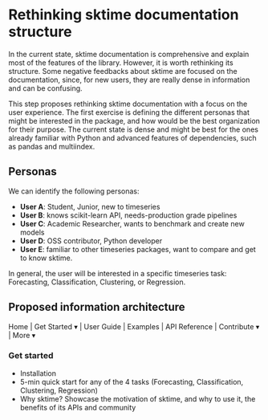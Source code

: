 # Rethinking sktime documentation structure

In the current state, sktime documentation is comprehensive and explain most of the features of the library. However, it is worth rethinking its structure. Some negative feedbacks about sktime are focused on the documentation, since, for new users, they are really dense in information and can be confusing.

This step proposes rethinking sktime documentation with a focus on the user experience. The first exercise is defining the different personas that might be interested in the package, and how would be the best organization for their purpose. The current state is dense and might be best for the ones already familiar with Python and advanced features of dependencies, such as pandas and multiindex.


## Personas

We can identify the following personas:

* **User A**: Student, Junior, new to timeseries
* **User B**: knows scikit-learn API, needs-production grade pipelines
* **User C**: Academic Researcher, wants to benchmark and create new models
* **User D**: OSS contributor, Python developer
* **User E**: familiar to other timeseries packages, want to compare and get to know sktime.

In general, the user will be interested in a specific timeseries task: Forecasting, Classification, Clustering, or Regression.

## Proposed information architecture

Home | Get Started ▾ | User Guide | Examples | API Reference | Contribute ▾ | More ▾


### Get started

* Installation
* 5-min quick start for any of the 4 tasks (Forecasting, Classification, Clustering, Regression)
* Why sktime? Showcase the motivation of sktime, and why to use it, the benefits of its APIs and community

